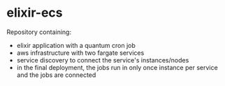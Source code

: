 # elixir-ecs

Repository containing:
- elixir application with a quantum cron job
- aws infrastructure with two fargate services
- service discovery to connect the service's instances/nodes
- in the final deployment, the jobs run in only once instance per service and the jobs are connected